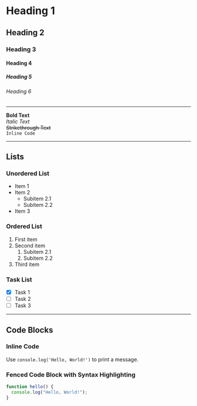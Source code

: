 # Heading 1

## Heading 2

### Heading 3

#### Heading 4

##### Heading 5

###### Heading 6

---

**Bold Text**  
_Italic Text_  
~~Strikethrough Text~~  
`Inline Code`

---

## Lists

### Unordered List

- Item 1
- Item 2
  - Subitem 2.1
  - Subitem 2.2
- Item 3

### Ordered List

1. First item
2. Second item
   1. Subitem 2.1
   2. Subitem 2.2
3. Third item

### Task List

- [x] Task 1
- [ ] Task 2
- [ ] Task 3

---

## Code Blocks

### Inline Code

Use `console.log('Hello, World!')` to print a message.

### Fenced Code Block with Syntax Highlighting

```javascript
function hello() {
  console.log("Hello, World!");
}
```
